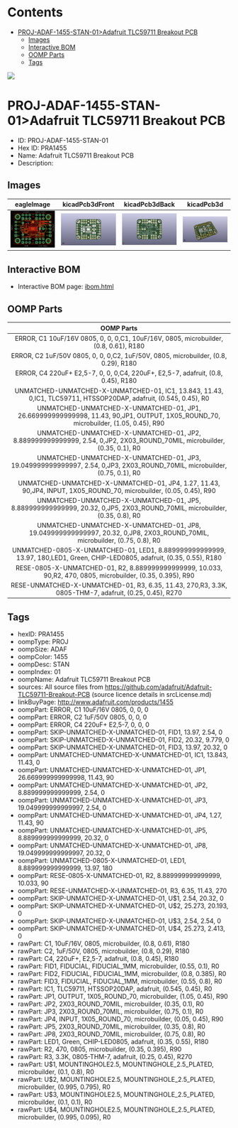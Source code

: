 



Contents
========

* [PROJ-ADAF-1455-STAN-01>Adafruit TLC59711 Breakout PCB](#proj-adaf-1455-stan-01adafruit-tlc59711-breakout-pcb)
	* [Images](#images)
	* [Interactive BOM](#interactive-bom)
	* [OOMP Parts](#oomp-parts)
	* [Tags](#tags)
  
![][im]
# PROJ-ADAF-1455-STAN-01>Adafruit TLC59711 Breakout PCB

- ID: PROJ-ADAF-1455-STAN-01
- Hex ID: PRA1455
- Name: Adafruit TLC59711 Breakout PCB
- Description: 

## Images
  
  

|eagleImage|kicadPcb3dFront|kicadPcb3dBack|kicadPcb3d|
| :---: | :---: | :---: | :---: |
|[![eagleImage](eagleImage_140.png)](eagleImage_600.png)|[![kicadPcb3dFront](kicadPcb3dFront_140.png)](kicadPcb3dFront_600.png)|[![kicadPcb3dBack](kicadPcb3dBack_140.png)](kicadPcb3dBack_600.png)|[![kicadPcb3d](kicadPcb3d_140.png)](kicadPcb3d_600.png)|

## Interactive BOM

- Interactive BOM page: [ibom.html](kicad/bom/ibom.html)

## OOMP Parts
  

|OOMP Parts|
| :---: |
|ERROR, C1 10uF/16V 0805, 0, 0, 0,C1, 10uF/16V, 0805, microbuilder, (0.8, 0.61), R180|
|ERROR, C2 1uF/50V 0805, 0, 0, 0,C2, 1uF/50V, 0805, microbuilder, (0.8, 0.29), R180|
|ERROR, C4 220uF+ E2,5-7, 0, 0, 0,C4, 220uF+, E2,5-7, adafruit, (0.8, 0.45), R180|
|UNMATCHED-UNMATCHED-X-UNMATCHED-01, IC1, 13.843, 11.43, 0,IC1, TLC59711, HTSSOP20DAP, adafruit, (0.545, 0.45), R0|
|UNMATCHED-UNMATCHED-X-UNMATCHED-01, JP1, 26.669999999999998, 11.43, 90,JP1, OUTPUT, 1X05_ROUND_70, microbuilder, (1.05, 0.45), R90|
|UNMATCHED-UNMATCHED-X-UNMATCHED-01, JP2, 8.889999999999999, 2.54, 0,JP2, 2X03_ROUND_70MIL, microbuilder, (0.35, 0.1), R0|
|UNMATCHED-UNMATCHED-X-UNMATCHED-01, JP3, 19.049999999999997, 2.54, 0,JP3, 2X03_ROUND_70MIL, microbuilder, (0.75, 0.1), R0|
|UNMATCHED-UNMATCHED-X-UNMATCHED-01, JP4, 1.27, 11.43, 90,JP4, INPUT, 1X05_ROUND_70, microbuilder, (0.05, 0.45), R90|
|UNMATCHED-UNMATCHED-X-UNMATCHED-01, JP5, 8.889999999999999, 20.32, 0,JP5, 2X03_ROUND_70MIL, microbuilder, (0.35, 0.8), R0|
|UNMATCHED-UNMATCHED-X-UNMATCHED-01, JP8, 19.049999999999997, 20.32, 0,JP8, 2X03_ROUND_70MIL, microbuilder, (0.75, 0.8), R0|
|UNMATCHED-0805-X-UNMATCHED-01, LED1, 8.889999999999999, 13.97, 180,LED1, Green, CHIP-LED0805, adafruit, (0.35, 0.55), R180|
|RESE-0805-X-UNMATCHED-01, R2, 8.889999999999999, 10.033, 90,R2, 470, 0805, microbuilder, (0.35, 0.395), R90|
|RESE-UNMATCHED-X-UNMATCHED-01, R3, 6.35, 11.43, 270,R3, 3.3K, 0805-THM-7, adafruit, (0.25, 0.45), R270|

## Tags

- hexID: PRA1455
- oompType: PROJ
- oompSize: ADAF
- oompColor: 1455
- oompDesc: STAN
- oompIndex: 01
- oompName: Adafruit TLC59711 Breakout PCB
- sources: All source files from https://github.com/adafruit/Adafruit-TLC59711-Breakout-PCB (source licence details in srcLicense.md)
- linkBuyPage: http://www.adafruit.com/products/1455
- oompPart: ERROR, C1 10uF/16V 0805, 0, 0, 0
- oompPart: ERROR, C2 1uF/50V 0805, 0, 0, 0
- oompPart: ERROR, C4 220uF+ E2,5-7, 0, 0, 0
- oompPart: SKIP-UNMATCHED-X-UNMATCHED-01, FID1, 13.97, 2.54, 0
- oompPart: SKIP-UNMATCHED-X-UNMATCHED-01, FID2, 20.32, 9.779, 0
- oompPart: SKIP-UNMATCHED-X-UNMATCHED-01, FID3, 13.97, 20.32, 0
- oompPart: UNMATCHED-UNMATCHED-X-UNMATCHED-01, IC1, 13.843, 11.43, 0
- oompPart: UNMATCHED-UNMATCHED-X-UNMATCHED-01, JP1, 26.669999999999998, 11.43, 90
- oompPart: UNMATCHED-UNMATCHED-X-UNMATCHED-01, JP2, 8.889999999999999, 2.54, 0
- oompPart: UNMATCHED-UNMATCHED-X-UNMATCHED-01, JP3, 19.049999999999997, 2.54, 0
- oompPart: UNMATCHED-UNMATCHED-X-UNMATCHED-01, JP4, 1.27, 11.43, 90
- oompPart: UNMATCHED-UNMATCHED-X-UNMATCHED-01, JP5, 8.889999999999999, 20.32, 0
- oompPart: UNMATCHED-UNMATCHED-X-UNMATCHED-01, JP8, 19.049999999999997, 20.32, 0
- oompPart: UNMATCHED-0805-X-UNMATCHED-01, LED1, 8.889999999999999, 13.97, 180
- oompPart: RESE-0805-X-UNMATCHED-01, R2, 8.889999999999999, 10.033, 90
- oompPart: RESE-UNMATCHED-X-UNMATCHED-01, R3, 6.35, 11.43, 270
- oompPart: SKIP-UNMATCHED-X-UNMATCHED-01, U$1, 2.54, 20.32, 0
- oompPart: SKIP-UNMATCHED-X-UNMATCHED-01, U$2, 25.273, 20.193, 0
- oompPart: SKIP-UNMATCHED-X-UNMATCHED-01, U$3, 2.54, 2.54, 0
- oompPart: SKIP-UNMATCHED-X-UNMATCHED-01, U$4, 25.273, 2.413, 0
- rawPart: C1, 10uF/16V, 0805, microbuilder, (0.8, 0.61), R180
- rawPart: C2, 1uF/50V, 0805, microbuilder, (0.8, 0.29), R180
- rawPart: C4, 220uF+, E2,5-7, adafruit, (0.8, 0.45), R180
- rawPart: FID1, FIDUCIAL, FIDUCIAL_1MM, microbuilder, (0.55, 0.1), R0
- rawPart: FID2, FIDUCIAL, FIDUCIAL_1MM, microbuilder, (0.8, 0.385), R0
- rawPart: FID3, FIDUCIAL, FIDUCIAL_1MM, microbuilder, (0.55, 0.8), R0
- rawPart: IC1, TLC59711, HTSSOP20DAP, adafruit, (0.545, 0.45), R0
- rawPart: JP1, OUTPUT, 1X05_ROUND_70, microbuilder, (1.05, 0.45), R90
- rawPart: JP2, 2X03_ROUND_70MIL, microbuilder, (0.35, 0.1), R0
- rawPart: JP3, 2X03_ROUND_70MIL, microbuilder, (0.75, 0.1), R0
- rawPart: JP4, INPUT, 1X05_ROUND_70, microbuilder, (0.05, 0.45), R90
- rawPart: JP5, 2X03_ROUND_70MIL, microbuilder, (0.35, 0.8), R0
- rawPart: JP8, 2X03_ROUND_70MIL, microbuilder, (0.75, 0.8), R0
- rawPart: LED1, Green, CHIP-LED0805, adafruit, (0.35, 0.55), R180
- rawPart: R2, 470, 0805, microbuilder, (0.35, 0.395), R90
- rawPart: R3, 3.3K, 0805-THM-7, adafruit, (0.25, 0.45), R270
- rawPart: U$1, MOUNTINGHOLE2.5, MOUNTINGHOLE_2.5_PLATED, microbuilder, (0.1, 0.8), R0
- rawPart: U$2, MOUNTINGHOLE2.5, MOUNTINGHOLE_2.5_PLATED, microbuilder, (0.995, 0.795), R0
- rawPart: U$3, MOUNTINGHOLE2.5, MOUNTINGHOLE_2.5_PLATED, microbuilder, (0.1, 0.1), R0
- rawPart: U$4, MOUNTINGHOLE2.5, MOUNTINGHOLE_2.5_PLATED, microbuilder, (0.995, 0.095), R0



[im]: kicadPcb3d_450.png
